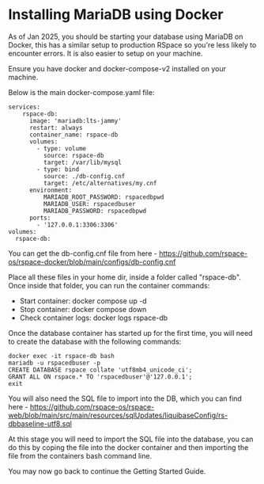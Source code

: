# Installing MariaDB using Docker

As of Jan 2025, you should be starting your database using MariaDB on Docker, this has a similar setup to production RSpace so you're less likely to encounter errors. It is also easier to setup on your machine.

Ensure you have docker and docker-compose-v2 installed on your machine.

Below is the main docker-compose.yaml file:

```
services:
    rspace-db:
      image: 'mariadb:lts-jammy'
      restart: always
      container_name: rspace-db
      volumes:
        - type: volume
          source: rspace-db
          target: /var/lib/mysql
        - type: bind
          source: ./db-config.cnf
          target: /etc/alternatives/my.cnf
      environment:
          MARIADB_ROOT_PASSWORD: rspacedbpwd
          MARIADB_USER: rspacedbuser
          MARIADB_PASSWORD: rspacedbpwd
      ports:
        - '127.0.0.1:3306:3306'
volumes:
  rspace-db:
```

You can get the db-config.cnf file from here - https://github.com/rspace-os/rspace-docker/blob/main/configs/db-config.cnf

Place all these files in your home dir, inside a folder called "rspace-db". Once inside that folder, you can run the container commands:
- Start container: docker compose up -d 
- Stop container: docker compose down
- Check container logs: docker logs rspace-db


Once the database container has started up for the first time, you will need to create the database with the following commands:
```
docker exec -it rspace-db bash
mariadb -u rspacedbuser -p
CREATE DATABASE rspace collate 'utf8mb4_unicode_ci';
GRANT ALL ON rspace.* TO 'rspacedbuser'@'127.0.0.1';
exit
```

You will also need the SQL file to import into the DB, which you can find here - https://github.com/rspace-os/rspace-web/blob/main/src/main/resources/sqlUpdates/liquibaseConfig/rs-dbbaseline-utf8.sql

At this stage you will need to import the SQL file into the database, you can do this by coping the file into the docker container and then importing the file from the containers bash command line.

You may now go back to continue the Getting Started Guide.
